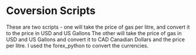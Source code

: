 # Coversion Scripts

These are two scripts - one will take the price of gas per litre, and convert it to the price in USD and US Gallons
The other will take the price of gas in USD and US Gallons and convert it to CAD Canadian Dollars and the price per litre.
I used the forex_python to convert the currencies.